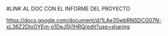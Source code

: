 #LINK AL DOC CON EL INFORME DEL PROYECTO

https://docs.google.com/document/d/1LAe35wbRNSDCG07N-xL36Z2DIoOYEm-o1DeJ5lj1HRQ/edit?usp=sharing
